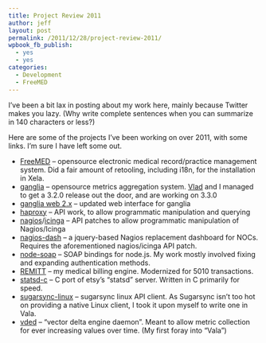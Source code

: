```yaml
---
title: Project Review 2011
author: jeff
layout: post
permalink: /2011/12/28/project-review-2011/
wpbook_fb_publish:
  - yes
  - yes
categories:
  - Development
  - FreeMED
---
```


I’ve been a bit lax in posting about my work here, mainly because Twitter makes you lazy. (Why write complete sentences when you can summarize in 140 characters or less?)

Here are some of the projects I’ve been working on over 2011, with some links. I’m sure I have left some out.

*   [FreeMED][1] – opensource electronic medical record/practice management system. Did a fair amount of retooling, including i18n, for the installation in Xela.
*   [ganglia][2] – opensource metrics aggregation system. [Vlad][3] and I managed to get a 3.2.0 release out the door, and are working on 3.3.0
*   [ganglia web 2.x][4] – updated web interface for ganglia
*   [haproxy][5] – API work, to allow programmatic manipulation and querying
*   [nagios][6]/[icinga][7] – API patches to allow programmatic manipulation of Nagios/Icinga
*   [nagios-dash][8] – a jquery-based Nagios replacement dashboard for NOCs. Requires the aforementioned nagios/icinga API patch.
*   [node-soap][9] – SOAP bindings for node.js. My work mostly involved fixing and expanding authentication methods.
*   [REMITT][10] – my medical billing engine. Modernized for 5010 transactions.
*   [statsd-c][11] – C port of etsy’s “statsd” server. Written in C primarily for speed.
*   [sugarsync-linux][12] – sugarsync linux API client. As Sugarsync isn’t too hot on providing a native Linux client, I took it upon myself to write one in Vala.
*   [vded][13] – “vector delta engine daemon”. Meant to allow metric collection for ever increasing values over time. (My first foray into “Vala”)

 [1]: http://freemedsoftware.org
 [2]: https://github.com/ganglia/monitor-core
 [3]: http://vuksan.com
 [4]: https://github.com/jbuchbinder/ganglia-misc
 [5]: https://github.com/jbuchbinder/haproxy
 [6]: https://github.com/jbuchbinder/nagios/tree/nagios-3.x-api
 [7]: https://github.com/jbuchbinder/icinga-core
 [8]: https://github.com/jbuchbinder/nagios-dash
 [9]: https://github.com/jbuchbinder/node-soap
 [10]: https://github.com/freemed/remitt
 [11]: https://github.com/jbuchbinder/statsd-c
 [12]: https://github.com/jbuchbinder/sugarsync-linux
 [13]: https://github.com/jbuchbinder/vded
